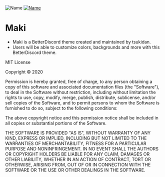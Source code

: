 <img alt="Name" src="https://img.shields.io/badge/!!THIS HAS BEEN DISCONTINUED, PLEASE REFER TO tsuki REPOSITORY INSTEAD!!-FF0000?style=for-the-badge">
<a href="https://github.com/tsukidan/tsuki">
    <img alt="Name" src="https://img.shields.io/badge/tsuki repository-A8C1E9?style=for-the-badge">
</a>


# Maki

* Maki is a BetterDiscord theme created and maintained by tsukidan.
* Users will be able to customize colors, backgrounds and more with this BetterDiscord theme.

MIT License

Copyright © 2020

Permission is hereby granted, free of charge, to any person obtaining a copy of this software and associated documentation files (the "Software"), to deal in the Software without restriction, including without limitation the rights to use, copy, modify, merge, publish, distribute, sublicense, and/or sell copies of the Software, and to permit persons to whom the Software is furnished to do so, subject to the following conditions:

The above copyright notice and this permission notice shall be included in all copies or substantial portions of the Software.

THE SOFTWARE IS PROVIDED "AS IS", WITHOUT WARRANTY OF ANY KIND, EXPRESS OR IMPLIED, INCLUDING BUT NOT LIMITED TO THE WARRANTIES OF MERCHANTABILITY, FITNESS FOR A PARTICULAR PURPOSE AND NONINFRINGEMENT. IN NO EVENT SHALL THE AUTHORS OR COPYRIGHT HOLDERS BE LIABLE FOR ANY CLAIM, DAMAGES OR OTHER LIABILITY, WHETHER IN AN ACTION OF CONTRACT, TORT OR OTHERWISE, ARISING FROM, OUT OF OR IN CONNECTION WITH THE SOFTWARE OR THE USE OR OTHER DEALINGS IN THE SOFTWARE.
